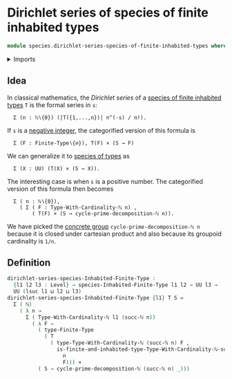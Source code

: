 # Dirichlet series of species of finite inhabited types

```agda
module species.dirichlet-series-species-of-finite-inhabited-types where
```

<details><summary>Imports</summary>

```agda
open import elementary-number-theory.natural-numbers

open import foundation.cartesian-product-types
open import foundation.dependent-pair-types
open import foundation.universe-levels

open import species.species-of-finite-inhabited-types

open import univalent-combinatorics.cycle-prime-decomposition-natural-numbers
open import univalent-combinatorics.finite-types
open import univalent-combinatorics.inhabited-finite-types
```

</details>

## Idea

In classical mathematics, the _Dirichlet series_ of a
[species of finite inhabited types](species.of-finite-inhabited-types.md) `T` is
the formal series in `s`:

```text
  Σ (n : ℕ∖{0}) (|T({1,...,n})| n^(-s) / n!).
```

If `s` is a [negative integer](elementary-number-theory.negative-integers.md),
the categorified version of this formula is

```text
  Σ (F : Finite-Type∖{∅}), T(F) × (S → F)
```

We can generalize it to [species of types](species.species-of-types.md) as

```text
  Σ (X : UU) (T(X) × (S → X)).
```

The interesting case is when `s` is a positive number. The categorified version
of this formula then becomes

```text
  Σ ( n : ℕ∖{0}),
    ( Σ ( F : Type-With-Cardinality-ℕ n) ,
        ( T(F) × (S → cycle-prime-decomposition-ℕ n)).
```

We have picked the [concrete group](group-theory.concrete-groups.md)
`cycle-prime-decomposition-ℕ n` because it is closed under cartesian product and
also because its groupoid cardinality is `1/n`.

## Definition

```agda
dirichlet-series-species-Inhabited-Finite-Type :
  {l1 l2 l3 : Level} → species-Inhabited-Finite-Type l1 l2 → UU l3 →
  UU (lsuc l1 ⊔ l2 ⊔ l3)
dirichlet-series-species-Inhabited-Finite-Type {l1} T S =
  Σ ( ℕ)
    ( λ n →
      Σ ( Type-With-Cardinality-ℕ l1 (succ-ℕ n))
        ( λ F →
          ( type-Finite-Type
            ( T
              ( type-Type-With-Cardinality-ℕ (succ-ℕ n) F ,
                is-finite-and-inhabited-type-Type-With-Cardinality-ℕ-succ-ℕ
                  n
                  F))) ×
          ( S → cycle-prime-decomposition-ℕ (succ-ℕ n) _)))
```
